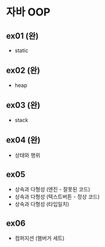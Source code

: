 # 자바 OOP

## ex01 (완)
- static

## ex02 (완)
- heap

## ex03 (완)
- stack

## ex04 (완)
- 상태와 행위

## ex05
- 상속과 다형성 (엔진 - 잘못된 코드)
- 상속과 다형성 (텍스트버튼 - 정상 코드)
- 상속과 다형성 (타입일치)

## ex06
- 컴퍼지션 (햄버거 세트)

